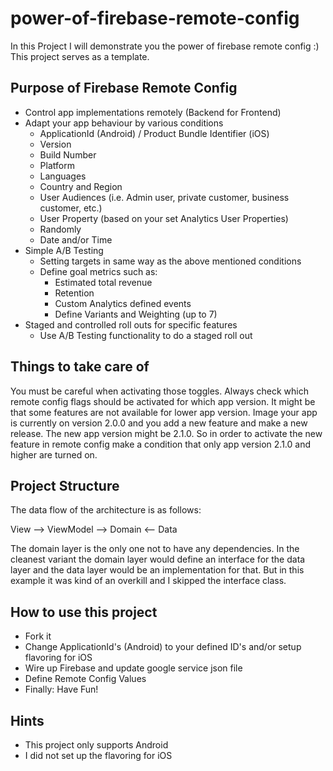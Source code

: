 # power-of-firebase-remote-config
 In this Project I will demonstrate you the power of firebase remote config :) This project serves as a template.

## Purpose of Firebase Remote Config

- Control app implementations remotely (Backend for Frontend)
- Adapt your app behaviour by various conditions
    - ApplicationId (Android) / Product Bundle Identifier (iOS)
    - Version
    - Build Number
    - Platform
    - Languages
    - Country and Region
    - User Audiences (i.e. Admin user, private customer, business customer, etc.)
    - User Property (based on your set Analytics User Properties)
    - Randomly
    - Date and/or Time
- Simple A/B Testing
    - Setting targets in same way as the above mentioned conditions
    - Define goal metrics such as:
        - Estimated total revenue
        - Retention
        - Custom Analytics defined events
        - Define Variants and Weighting (up to 7)
- Staged and controlled roll outs for specific features
    - Use A/B Testing functionality to do a staged roll out


## Things to take care of

You must be careful when activating those toggles. Always check which remote config flags should be activated for which app version. It might be that some features are not available for lower app version. Image your app is currently on version 2.0.0 and you add a new feature and make a new release. The new app version might be 2.1.0. So in order to activate the new feature in remote config make a condition that only app version 2.1.0 and higher are turned on.  


## Project Structure

The data flow of the architecture is as follows:
 
View --> ViewModel --> Domain <-- Data 

The domain layer is the only one not to have any dependencies. In the cleanest variant the domain layer would define an interface for the data layer and the data layer would be an implementation for that. But in this example it was kind of an overkill and I skipped the interface class.

## How to use this project

- Fork it
- Change ApplicationId's (Android) to your defined ID's and/or setup flavoring for iOS
- Wire up Firebase and update google service json file
- Define Remote Config Values
- Finally: Have Fun!


## Hints

- This project only supports Android
- I did not set up the flavoring for iOS
 


  